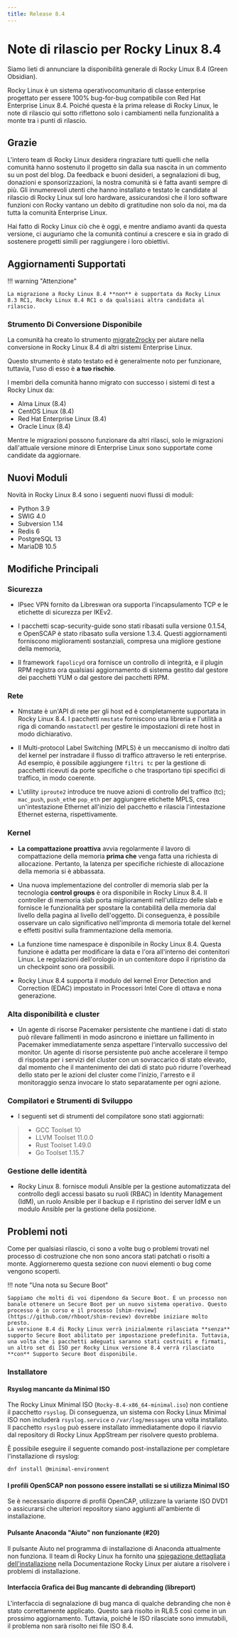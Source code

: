 ```yaml
---
title: Release 8.4
---
```


# Note di rilascio per Rocky Linux 8.4

Siamo lieti di annunciare la disponibilità generale di Rocky Linux 8.4 (Green Obsidian).

Rocky Linux è un sistema operativocomunitario di classe enterprise progettato per essere 100% bug-for-bug compatibile con Red Hat Enterprise Linux 8.4. Poiché questa è la prima release di Rocky Linux, le note di rilascio qui sotto riflettono solo i cambiamenti nella funzionalità a monte tra i punti di rilascio.

## Grazie

L'intero team di Rocky Linux desidera ringraziare tutti quelli che nella comunità hanno sostenuto il progetto sin dalla sua nascita in un commento su un post del blog. Da feedback e buoni desideri, a segnalazioni di bug, donazioni e sponsorizzazioni, la nostra comunità si è fatta avanti sempre di più. Gli innumerevoli utenti che hanno installato e testato le candidate al rilascio di Rocky Linux sul loro hardware, assicurandosi che il loro software funzioni con Rocky vantano un debito di gratitudine non solo da noi, ma da tutta la comunità Enterprise Linux.

Hai fatto di Rocky Linux ciò che è oggi, e mentre andiamo avanti da questa versione, ci auguriamo che la comunità continui a crescere e sia in grado di sostenere progetti simili per raggiungere i loro obiettivi.

## Aggiornamenti Supportati

!!! warning "Attenzione"

    La migrazione a Rocky Linux 8.4 **non** è supportata da Rocky Linux 8.3 RC1, Rocky Linux 8.4 RC1 o da qualsiasi altra candidata al rilascio.

### Strumento Di Conversione Disponibile

La comunità ha creato lo strumento [migrate2rocky](https://github.com/rocky-linux/rocky-tools/tree/main/migrate2rocky) per aiutare nella conversione in Rocky Linux 8.4 di altri sistemi Enterprise Linux.

Questo strumento è stato testato ed è generalmente noto per funzionare, tuttavia, l'uso di esso è **a tuo rischio**.

I membri della comunità hanno migrato con successo i sistemi di test a Rocky Linux da:

* Alma Linux (8.4)
* CentOS Linux (8.4)
* Red Hat Enterprise Linux (8.4)
* Oracle Linux (8.4)

Mentre le migrazioni possono funzionare da altri rilasci, solo le migrazioni dall'attuale versione minore di Enterprise Linux sono supportate come candidate da aggiornare.

## Nuovi Moduli

Novità in Rocky Linux 8.4 sono i seguenti nuovi flussi di moduli:

* Python 3.9
* SWIG 4.0
* Subversion 1.14
* Redis 6
* PostgreSQL 13
* MariaDB 10.5

## Modifiche Principali

### Sicurezza

* IPsec VPN fornito da Libreswan ora supporta l'incapsulamento TCP e le etichette di sicurezza per IKEv2.

* I pacchetti scap-security-guide sono stati ribasati sulla versione 0.1.54, e OpenSCAP è stato ribasato sulla versione 1.3.4. Questi aggiornamenti forniscono miglioramenti sostanziali, compresa una migliore gestione della memoria,

* Il framework `fapolicyd` ora fornisce un controllo di integrità, e il plugin RPM registra ora qualsiasi aggiornamento di sistema gestito dal gestore dei pacchetti YUM o dal gestore dei pacchetti RPM.

### Rete

* Nmstate è un'API di rete per gli host ed è completamente supportata in Rocky Linux 8.4. I pacchetti `nmstate` forniscono una libreria e l'utilità a riga di comando `nmstatectl` per gestire le impostazioni di rete host in modo dichiarativo.

* Il Multi-protocol Label Switching (MPLS) è un meccanismo di inoltro dati del kernel per instradare il flusso di traffico attraverso le reti enterprise. Ad esempio, è possibile aggiungere `filtri tc` per la gestione di pacchetti ricevuti da porte specifiche o che trasportano tipi specifici di traffico, in modo coerente.

* L'utility `iproute2` introduce tre nuove azioni di controllo del traffico (tc); `mac_push`, `push_eth`e `pop_eth` per aggiungere etichette MPLS, crea un'intestazione Ethernet all'inizio del pacchetto e rilascia l'intestazione Ethernet esterna, rispettivamente.

### Kernel

* **La compattazione proattiva** avvia regolarmente il lavoro di compattazione della memoria **prima che** venga fatta una richiesta di allocazione. Pertanto, la latenza per specifiche richieste di allocazione della memoria si è abbassata.

* Una nuova implementazione del controller di memoria slab per la tecnologia **control groups** è ora disponibile in Rocky Linux 8.4. Il controller di memoria slab porta miglioramenti nell'utilizzo delle slab e fornisce le funzionalità per spostare la contabilità della memoria dal livello della pagina al livello dell'oggetto. Di conseguenza, è possibile osservare un calo significativo nell'impronta di memoria totale del kernel e effetti positivi sulla frammentazione della memoria.

* La funzione time namespace è disponibile in Rocky Linux 8.4. Questa funzione è adatta per modificare la data e l'ora all'interno dei contenitori Linux. Le regolazioni dell'orologio in un contenitore dopo il ripristino da un checkpoint sono ora possibili.

* Rocky Linux 8.4 supporta il modulo del kernel Error Detection and Correction (EDAC) impostato in Processori Intel Core di ottava e nona generazione.

### Alta disponibilità e cluster

* Un agente di risorse Pacemaker persistente che mantiene i dati di stato può rilevare fallimenti in modo asincrono e iniettare un fallimento in Pacemaker immediatamente senza aspettare l'intervallo successivo del monitor. Un agente di risorse persistente può anche accelerare il tempo di risposta per i servizi del cluster con un sovraccarico di stato elevato, dal momento che il mantenimento dei dati di stato può ridurre l'overhead dello stato per le azioni del cluster come l'inizio, l'arresto e il monitoraggio senza invocare lo stato separatamente per ogni azione.

### Compilatori e Strumenti di Sviluppo

* I seguenti set di strumenti del compilatore sono stati aggiornati:

> * GCC Toolset 10
> * LLVM Toolset 11.0.0
> * Rust Toolset 1.49.0
> * Go Toolset 1.15.7

### Gestione delle identità

* Rocky Linux 8. fornisce moduli Ansible per la gestione automatizzata del controllo degli accessi basato su ruoli (RBAC) in Identity Management (IdM), un ruolo Ansible per il backup e il ripristino dei server IdM e un modulo Ansible per la gestione della posizione.

## Problemi noti

Come per qualsiasi rilascio, ci sono a volte bug o problemi trovati nel processo di costruzione che non sono ancora stati patchati o risolti a monte. Aggiorneremo questa sezione con nuovi elementi o bug come vengono scoperti.

!!! note "Una nota su Secure Boot"

    Sappiamo che molti di voi dipendono da Secure Boot. È un processo non banale ottenere un Secure Boot per un nuovo sistema operativo. Questo processo è in corso e il processo [shim-review](https://github.com/rhboot/shim-review) dovrebbe iniziare molto presto.
    La versione 8.4 di Rocky Linux verrà inizialmente rilasciata **senza** supporto Secure Boot abilitato per impostazione predefinita. Tuttavia, una volta che i pacchetti adeguati saranno stati costruiti e firmati, un altro set di ISO per Rocky Linux versione 8.4 verrà rilasciato **con** Supporto Secure Boot disponibile.

### Installatore

#### Rsyslog mancante da Minimal ISO

The Rocky Linux Minimal ISO (`Rocky-8.4-x86_64-minimal.iso`) non contiene il pacchetto `rsyslog`. Di conseguenza, un sistema con Rocky Linux Minimal ISO non includerà `rsyslog.service` o `/var/log/messages` una volta installato. Il pacchetto `rsyslog` può essere installato immediatamente dopo il riavvio dal repository di Rocky Linux AppStream per risolvere questo problema.

È possibile eseguire il seguente comando post-installazione per completare l'installazione di rsyslog:

```bash
dnf install @minimal-environment
```

#### I profili OpenSCAP non possono essere installati se si utilizza Minimal ISO

Se è necessario disporre di profili OpenCAP, utilizzare la variante ISO DVD1 o assicurarsi che ulteriori repository siano aggiunti all'ambiente di installazione.

#### Pulsante Anaconda "Aiuto" non funzionante (#20)

Il pulsante Aiuto nel programma di installazione di Anaconda attualmente non funziona. Il team di Rocky Linux ha fornito una [spiegazione dettagliata dell'installazione](../guides/8_installation.md) nella Documentazione Rocky Linux per aiutare a risolvere i problemi di installazione.

#### Interfaccia Grafica dei Bug mancante di debranding (libreport)

L'interfaccia di segnalazione di bug manca di qualche debranding che non è stato correttamente applicato. Questo sarà risolto in RL8.5 così come in un prossimo aggiornamento. Tuttavia, poiché le ISO rilasciate sono immutabili, il problema non sarà risolto nei file ISO 8.4.
